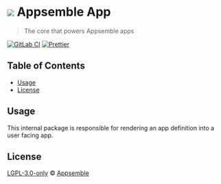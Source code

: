 # ![](https://gitlab.com/appsemble/appsemble/-/raw/0.27.8/config/assets/logo.svg) Appsemble App

> The core that powers Appsemble apps

[![GitLab CI](https://gitlab.com/appsemble/appsemble/badges/0.27.8/pipeline.svg)](https://gitlab.com/appsemble/appsemble/-/releases/0.27.8)
[![Prettier](https://img.shields.io/badge/code_style-prettier-ff69b4.svg)](https://prettier.io)

## Table of Contents

- [Usage](#usage)
- [License](#license)

## Usage

This internal package is responsible for rendering an app definition into a user facing app.

## License

[LGPL-3.0-only](https://gitlab.com/appsemble/appsemble/-/blob/0.27.8/LICENSE.md) ©
[Appsemble](https://appsemble.com)
